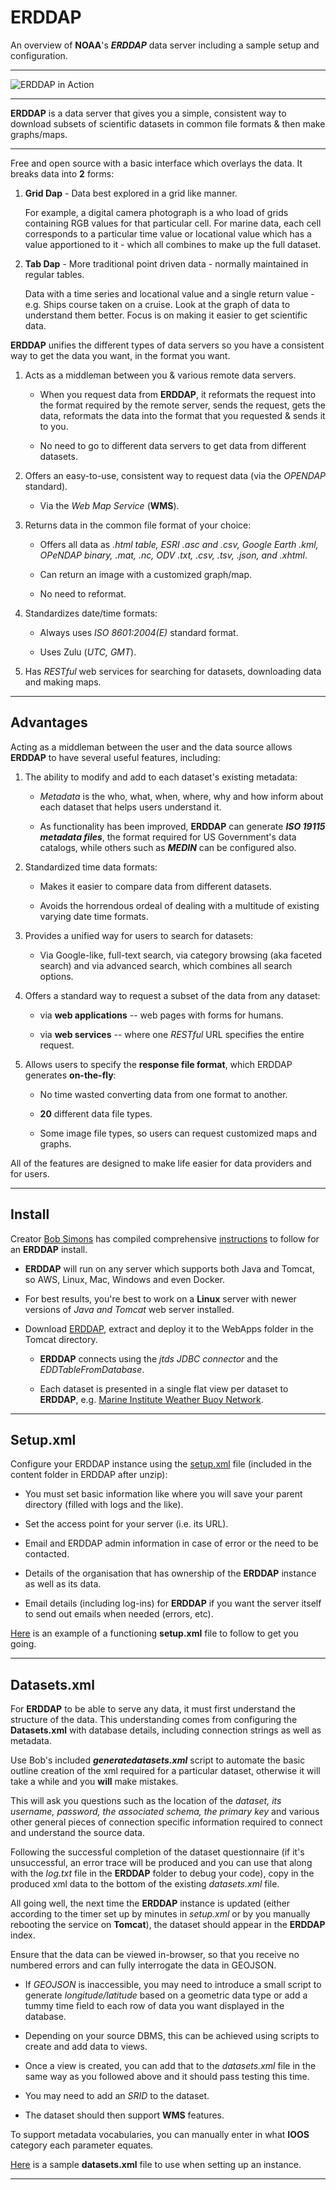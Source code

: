 # ERDDAP

An overview of **NOAA**'s **_ERDDAP_** data server including a sample setup and configuration.

---
![ERDDAP in Action][logo]

[logo]: http://www.digital-geography.com/wp-content/uploads/2016/03/MakeGraph.png "Example ERDDAP Interface"


---
**ERDDAP** is a data server that gives you a simple, consistent way to download subsets of scientific datasets in common file formats & then make graphs/maps.

---
Free and open source with a basic interface which overlays the data. It breaks data into **2** forms:

1. **Grid Dap** - Data best explored in a grid like manner.

   For example, a digital camera photograph is a who load of grids containing RGB values for that particular cell.
For marine data, each cell corresponds to a particular time value or locational value which has a value apportioned to it - which all combines to make up the full dataset.

2. **Tab Dap** - More traditional point driven data - normally maintained in regular tables.

   Data with a time series and locational value and a single return value - e.g. Ships course taken on a cruise.
Look at the graph of data to understand them better.
Focus is on making it easier to get scientific data.

**ERDDAP** unifies the different types of data servers so you have a consistent way to get the data you want, in the format you want.

1. Acts as a middleman between you & various remote data servers.

   + When you request data from **ERDDAP**, it reformats the request into the format required by the remote server, sends the request, gets the data, reformats the data into the format that you requested & sends it to you.

   + No need to go to different data servers to get data from different datasets.

2. Offers an easy-to-use, consistent way to request data (via the *OPENDAP* standard).

   + Via the *Web Map Service* (**WMS**).

3. Returns data in the common file format of your choice:
  
   + Offers all data as *.html table, ESRI .asc and .csv, Google Earth .kml, OPeNDAP binary, .mat, .nc, ODV .txt, .csv, .tsv, .json, and .xhtml*.

   + Can return an image with a customized graph/map.

   + No need to reformat.
  
4. Standardizes date/time formats:

   + Always uses *ISO 8601:2004(E)* standard format.

   + Uses Zulu (*UTC, GMT*).
  
5. Has *RESTful* web services for searching for datasets, downloading data and making maps.

---
## Advantages

Acting as a middleman between the user and the data source allows **ERDDAP** to have several useful features, including:

   1. The ability to modify and add to each dataset's existing metadata:
   
      - _Metadata_ is the who, what, when, where, why and how inform about each dataset that helps users understand it.
      
      - As functionality has been improved, **ERDDAP** can generate ***ISO 19115 metadata files***, the format required for US Government's data catalogs, while others such as ***MEDIN*** can be configured also.
      
   2. Standardized time data formats:
   
      - Makes it easier to compare data from different datasets.
      
      - Avoids the horrendous ordeal of dealing with a multitude of existing varying date time formats.
      
   3. Provides a unified way for users to search for datasets:
   
       - Via Google-like,  full-text search, via category browsing (aka faceted search) and via advanced search, which combines all search options.
       
   4. Offers a standard way to request a subset of the data from any dataset:
   
        - via **web applications** -- web pages with forms for humans.
        
        - via **web services** -- where one *RESTful* URL specifies the entire request.
        
   5. Allows users to specify the **response file format**, which ERDDAP generates **on-the-fly**:
   
        - No time wasted converting data from one format to another.
        
        - **20** different data file types.
        
        - Some image file types, so users can request customized maps and graphs.
       
      
 All of the features are designed to make life easier for data providers and for users.     

---
## Install

Creator [Bob Simons](https://github.com/BobSimons) has compiled comprehensive [instructions](http://coastwatch.pfeg.noaa.gov/erddap/download/setup.html) to follow for an **ERDDAP** install.

   + **ERDDAP** will run on any server which supports both Java and Tomcat, so AWS, Linux, Mac, Windows and even Docker. 

   + For best results, you're best to work on a **Linux** server with newer versions of *Java and Tomcat* web server installed. 
   
   + Download [ERDDAP](https://coastwatch.pfeg.noaa.gov/erddap/download/erddapContent.zip), extract and deploy it to the WebApps folder in the Tomcat directory.

     + **ERDDAP** connects using the *jtds JDBC connector* and the *EDDTableFromDatabase*.
   
     + Each dataset is presented in a single flat view per dataset to **ERDDAP**, e.g. [Marine Institute Weather Buoy Network](https://erddap.marine.ie/erddap/tabledap/IWBNetwork.html).

---
## Setup.xml

Configure your ERDDAP instance using the [setup.xml]() file (included in the content folder in ERDDAP after unzip):

   - You must set basic information like where you will save your parent directory (filled with logs and the like).

   - Set the access point for your server (i.e. its URL).
   
   - Email and ERDDAP admin information in case of error or the need to be contacted.
   
   - Details of the organisation that has ownership of the **ERDDAP** instance as well as its data.
   
   - Email details (including log-ins) for **ERDDAP** if you want the server itself to send out emails when needed (errors, etc).
 
[Here]() is an example of a functioning **setup.xml** file to follow to get you going.

---
## Datasets.xml

For **ERDDAP** to be able to serve any data, it must first understand the structure of the data. 
This understanding comes from configuring the **Datasets.xml** with database details, including connection strings as well as metadata.

Use Bob's included ***generatedatasets.xml*** script to automate the basic outline creation of the xml required for a particular dataset, otherwise it will take a while and you **will** make mistakes.
 
   This will ask you questions such as the location of the *dataset, its username, password, the associated schema, the primary key* and various other general pieces of connection specific information required to connect and understand the source data.
 
Following the successful completion of the dataset questionnaire (if it's unsuccessful, an error trace will be produced and you can use that along with the *log.txt* file in the **ERDDAP** folder to debug your code), copy in the produced xml data to the bottom of the existing *datasets.xml* file.
 
All going well, the next time the **ERDDAP** instance is updated (either according to the timer set up by minutes in *setup.xml* or by you manually rebooting the service on **Tomcat**), the dataset should appear in the **ERDDAP** index.
 
Ensure that the data can be viewed in-browser, so that you receive no numbered errors and can fully interrogate the data in GEOJSON.

   - If *GEOJSON* is inaccessible, you may need to introduce a small script to generate *longitude/latitude* based on a geometric data type or add a tummy time field to each row of data you want displayed in the database.

   - Depending on your source DBMS, this can be achieved using scripts to create and add data to views.

   - Once a view is created, you can add that to the *datasets.xml* file in the same way as you followed above and it should pass testing this time.

   - You may need to add an *SRID* to the dataset.

   - The dataset should then support **WMS** features.
 
To support metadata vocabularies, you can manually enter in what **IOOS** category each parameter equates.
 
[Here]() is a sample **datasets.xml** file to use when setting up an instance.

---

